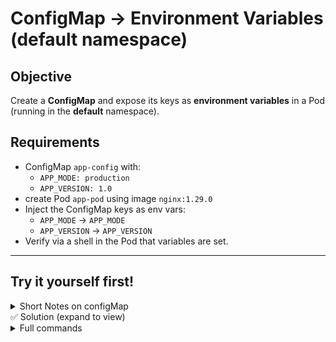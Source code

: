 # ConfigMap → Environment Variables (default namespace)

## Objective
Create a **ConfigMap** and expose its keys as **environment variables** in a Pod (running in the **default** namespace).

## Requirements
- ConfigMap `app-config` with:
  - `APP_MODE: production`
  - `APP_VERSION: 1.0`
- create Pod `app-pod` using image `nginx:1.29.0`
- Inject the ConfigMap keys as env vars:
  - `APP_MODE` → `APP_MODE`
  - `APP_VERSION` → `APP_VERSION`
- Verify via a shell in the Pod that variables are set.

---

## Try it yourself first!

<details><summary>Short Notes on configMap </summary>
A ConfigMap can be mounted into Pods either as environment variables or as files.
If the application supports reading env vars, use envFrom (all keys) or configMapKeyRef (per key).
If the application does not read env vars and instead expects configuration files, mount the ConfigMap as a volume so each key becomes a file.
For CKAD, always check the question wording: “mount as env vars” means inject via env/envFrom, while “does not read env vars; config must be files” means use a volume mount.
</details>
✅ Solution (expand to view)
<details><summary>Full commands</summary>

```bash
# 1) Create ConfigMap (default namespace)
kubectl create cm app-config \
  --from-literal APP_MODE=production \
  --from-literal APP_VERSION=1.0

# 2) Create Pod from inline YAML
kubectl apply -f - <<'EOF'
apiVersion: v1
kind: Pod
metadata:
  name: app-pod
spec:
  containers:
  - name: app-pod
    image: nginx:1.29.0
    envFrom:
    - configMapRef:
        name: app-config
EOF

# 3) Verify env values inside the running container
kubectl wait --for=condition=Ready pod/app-pod --timeout=60s
kubectl exec app-pod -- sh -c 'echo APP_MODE=$APP_MODE; echo APP_VERSION=$APP_VERSION'

# Or list all envs and grep
kubectl exec app-pod -- env | grep "^APP_"
# Expected:
# APP_MODE=production
# APP_VERSION=1.0

```
</details>
